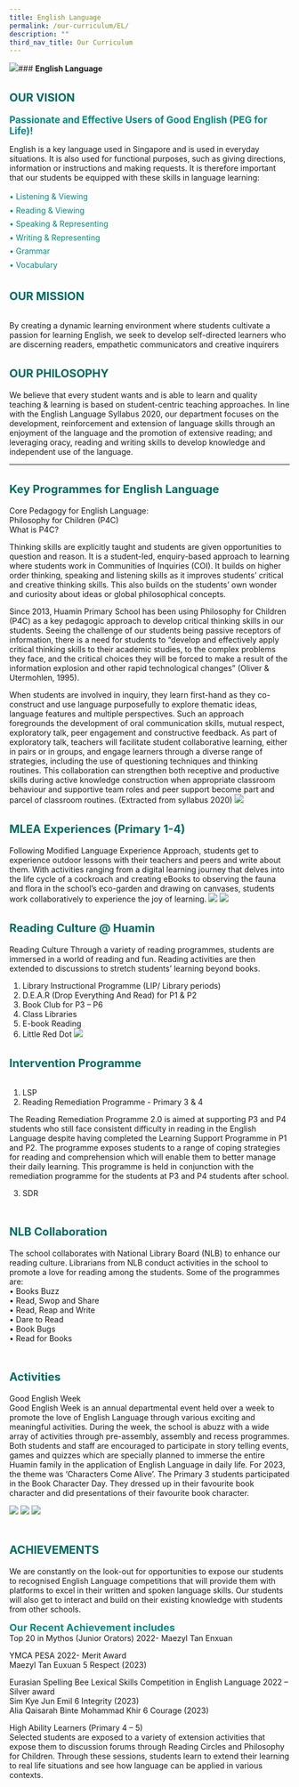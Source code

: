 ```yaml
---
title: English Language
permalink: /our-curriculum/EL/
description: ""
third_nav_title: Our Curriculum
---
```

![](/images/2023eng07.png)### **English Language**

<b style="color:#016C62; font-size:20px; line-height: 3;">OUR VISION</b><br>
<b style="color:#038C7F; font-size:17px;">Passionate and Effective Users of Good English (PEG for Life)!</b><br>

English is a key language used in Singapore and is used in everyday situations. It is also used for functional purposes, such as giving directions, information or instructions and making requests. It is therefore important that our students be equipped with these skills in language learning: 

<p style="color:#038C7F; line-height: 1.75;">
•	Listening &amp; Viewing <br>
•	Reading &amp; Viewing<br>
•	Speaking &amp; Representing<br>
•	Writing &amp; Representing<br>
•	Grammar<br>
•	Vocabulary<br> </p>

<b style="color:#016C62; font-size:20px; line-height: 3;">OUR MISSION</b><br>

By creating a dynamic learning environment where students cultivate a passion for learning English, we seek to develop self-directed learners who are discerning readers, empathetic communicators and creative inquirers<br>

<b style="color:#016C62; font-size:20px; line-height: 3;">OUR PHILOSOPHY</b><br>
We believe that every student wants and is able to learn and quality teaching &amp; learning is based on student-centric teaching approaches. In line with the English Language Syllabus 2020, our department focuses on the development, reinforcement and extension of language skills through an enjoyment of the language and the promotion of extensive reading; and leveraging oracy, reading and writing skills to develop knowledge and independent use of the language.

<hr>
<b style="color:#016C62; font-size:20px; line-height: 3;">Key Programmes for English Language</b><br>
Core Pedagogy for English Language: <br>
Philosophy for Children (P4C)<br>
What is P4C?<br>

Thinking skills are explicitly taught and students are given opportunities to question and reason. It is a student-led, enquiry-based approach to learning where students work in Communities of Inquiries (COI). It builds on higher order thinking, speaking and listening skills as it improves students’ critical and creative thinking skills. This also builds on the students’ own wonder and curiosity about ideas or global philosophical concepts. <br>

Since 2013, Huamin Primary School has been using Philosophy for Children (P4C) as a key pedagogic approach to develop critical thinking skills in our students. Seeing the challenge of our students being passive receptors of information, there is a need for students to “develop and effectively apply critical thinking skills to their academic studies, to the complex problems they face, and the critical choices they will be forced to make a result of the information explosion and other rapid technological changes” (Oliver &amp; Utermohlen, 1995). <br>

When students are involved in inquiry, they learn first-hand as they co-construct and use language purposefully to explore thematic ideas, language features and multiple perspectives. Such an approach foregrounds the development of oral communication skills, mutual respect, exploratory talk, peer engagement and constructive feedback. As part of exploratory talk, teachers will facilitate student collaborative learning, either in pairs or in groups, and engage learners through a diverse range of strategies, including the use of questioning techniques and thinking routines. This collaboration can strengthen both receptive and productive skills during active knowledge construction when appropriate classroom behaviour and supportive team roles and peer support become part and parcel of classroom routines. (Extracted from syllabus 2020)
![](/images/2023eng01.png)

<b style="color:#016C62; font-size:20px; line-height: 3;">MLEA Experiences (Primary 1-4)</b><br>
Following Modified Language Experience Approach, students get to experience outdoor lessons with their teachers and peers and write about them. With activities ranging from a digital learning journey that delves into the life cycle of a cockroach and creating eBooks to observing the fauna and flora in the school’s eco-garden and drawing on canvases, students work collaboratively to experience the joy of learning.
![](/images/2023eng02.png)
![](/images/2023eng03.png)

<b style="color:#016C62; font-size:20px; line-height: 3;">Reading Culture @ Huamin</b><br>
Reading Culture
Through a variety of reading programmes, students are immersed in a world of reading and fun. Reading activities are then extended to discussions to stretch students’ learning beyond books. 

 1. Library Instructional Programme (LIP/ Library periods)  <br>
 2. D.E.A.R (Drop Everything And Read) for P1 &amp; P2 <br>
 3. Book Club for P3 – P6<br>
 4. Class Libraries
 5. E-book Reading
 6. Little Red Dot
 ![](/images/2023eng04.png)

<b style="color:#016C62; font-size:20px; line-height: 3;">Intervention Programme</b><br>
1) LSP 
2) Reading Remediation Programme - Primary 3 &amp; 4

The Reading Remediation Programme 2.0 is aimed at supporting P3 and P4 students who still face consistent difficulty in reading in the English Language despite having completed the Learning Support Programme in P1 and P2. The programme exposes students to a range of coping strategies for reading and comprehension which will enable them to better manage their daily learning. This programme is held in conjunction with the remediation programme for the students at P3 and P4 students after school.

3. SDR

<br><b style="color:#016C62; font-size:20px; line-height: 3;">NLB Collaboration</b><br>
The school collaborates with National Library Board (NLB) to enhance our reading culture. Librarians from NLB conduct activities in the school to promote a love for reading among the students. Some of the programmes are:<br>
•	Books Buzz <br>
•	Read, Swop and Share<br>
•	Read, Reap and Write <br>
•	Dare to Read<br>
•	Book Bugs <br>
•	Read for Books <br>

<br><b style="color:#016C62; font-size:20px; line-height: 3;">Activities</b><br>
Good English Week <br>
Good English Week is an annual departmental event held over a week to promote the love of English Language through various exciting and meaningful activities. During the week, the school is abuzz with a wide array of activities through pre-assembly, assembly and recess programmes. Both students and staff are encouraged to participate in story telling events, games and quizzes which are specially planned to immerse the entire Huamin family in the application of English Language in daily life. For 2023, the theme was ‘Characters Come Alive’. The Primary 3 students participated in the Book Character Day. They dressed up in their favourite book character and did presentations of their favourite book character. 

![](/images/2023eng05.png)
![](/images/2023eng06.png)
![](/images/2023eng07.png)

<br><b style="color:#016C62; font-size:20px; line-height: 3;">ACHIEVEMENTS</b><br>
We are constantly on the look-out for opportunities to expose our students to recognised English Language competitions that will provide them with platforms to excel in their written and spoken language skills. Our students will also get to interact and build on their existing knowledge with students from other schools.

<b style="color:#038C7F; font-size:18px;">Our Recent Achievement includes&nbsp;<br>
</b>
Top 20 in Mythos (Junior Orators) 2022- Maezyl Tan Enxuan

YMCA PESA 2022- Merit Award <br>
Maezyl Tan Euxuan	5 Respect (2023)

Eurasian Spelling Bee Lexical Skills Competition in English Language 2022 – Silver award <br>
Sim Kye Jun Emil	6 Integrity (2023) <br>
Alia Qaisarah Binte Mohammad Khir 	6 Courage (2023)

High Ability Learners (Primary 4 – 5) <br>
Selected students are exposed to a variety of extension activities that expose them to discussion forums through Reading Circles and Philosophy for Children. Through these sessions, students learn to extend their learning to real life situations and see how language can be applied in various contexts.